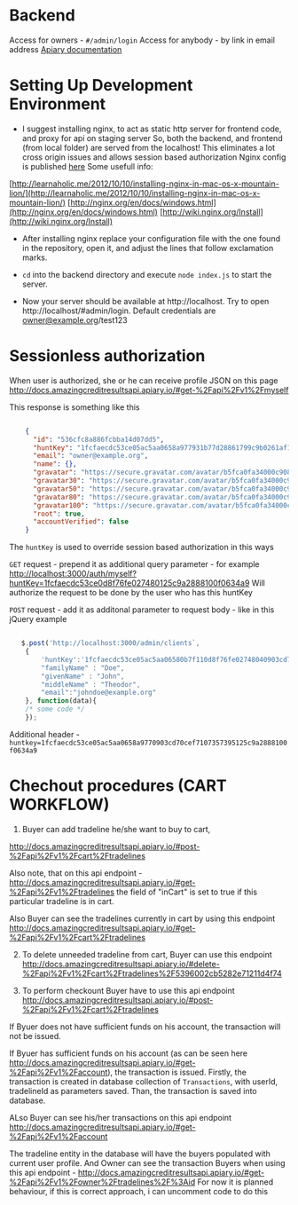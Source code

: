 Backend
=============================

Access for owners - `#/admin/login`
Access for anybody - by link in email address
[Apiary documentation](http://docs.amazingcreditresultsapi.apiary.io/)


Setting Up Development Environment
==================================

* I suggest installing nginx, to act as static http server for frontend code, and proxy for api on staging server
So, both the backend, and frontend (from local folder) are served from the localhost!
This eliminates a lot cross origin issues and allows session based authorization
Nginx config is published [here](https://bitbucket.org/nycitt/amazingcreditresults.com-backend/src/56a3bb3f036f38d20102b9af03ff17c304138c4e/nginx.conf)
Some usefull info:

[http://learnaholic.me/2012/10/10/installing-nginx-in-mac-os-x-mountain-lion/](http://learnaholic.me/2012/10/10/installing-nginx-in-mac-os-x-mountain-lion/)
[http://nginx.org/en/docs/windows.html](http://nginx.org/en/docs/windows.html)
[http://wiki.nginx.org/Install](http://wiki.nginx.org/Install)

* After installing nginx replace your configuration file with the one found in the repository,
open it, and adjust the lines that follow exclamation marks.

* `cd` into the backend directory and execute `node index.js` to start the server.
* Now your server should be available at http://localhost.
Try to open http://localhost/#admin/login. Default credentials are owner@example.org/test123

Sessionless authorization
=============================

When user is authorized, she or he can receive profile JSON on this page
http://docs.amazingcreditresultsapi.apiary.io/#get-%2Fapi%2Fv1%2Fmyself

This response is something like this

```json

    {
      "id": "536cfc8a886fcbba14d07dd5",
      "huntKey": "1fcfaecdc53ce05ac5aa0658a977931b77d28861799c9b0261af1d83d713d2ea910b7f110d8f76fe02748040903cd70cef7107357395125c9a2888100f0634a9",
      "email": "owner@example.org",
      "name": {},
      "gravatar": "https://secure.gravatar.com/avatar/b5fca0fa34000c908d46313ed1d737e0.jpg?s=80&d=wavatar&r=g",
      "gravatar30": "https://secure.gravatar.com/avatar/b5fca0fa34000c908d46313ed1d737e0.jpg?s=30&d=wavatar&r=g",
      "gravatar50": "https://secure.gravatar.com/avatar/b5fca0fa34000c908d46313ed1d737e0.jpg?s=50&d=wavatar&r=g",
      "gravatar80": "https://secure.gravatar.com/avatar/b5fca0fa34000c908d46313ed1d737e0.jpg?s=80&d=wavatar&r=g",
      "gravatar100": "https://secure.gravatar.com/avatar/b5fca0fa34000c908d46313ed1d737e0.jpg?s=100&d=wavatar&r=g",
      "root": true,
      "accountVerified": false
    }

```

The `huntKey` is used to override session based authorization in this ways

`GET` request - prepend it as additional query parameter - for example
[http://localhost:3000/auth/myself?huntKey=1fcfaecdc53ce0d8f76fe027480125c9a2888100f0634a9](http://localhost:3000/auth/myself?huntKey=1fcfaecdc53ce0d8f76fe027480125c9a2888100f0634a9)
Will authorize the request to be done by the user who has this huntKey

`POST` request - add it as additonal parameter to request body - like in this jQuery example

```javascript

   $.post('http://localhost:3000/admin/clients`,
    {
        'huntKey':'1fcfaecdc53ce05ac5aa06580b7f110d8f76fe02748040903cd70cef7107357395125c9a2888100f0634a9',
        "familyName" : "Doe",
        "givenName" : "John",
        "middleName" : "Theodor",
        "email":"johndoe@example.org"
    }, function(data){
    /* some code */
    });

```

Additional header - `huntkey=1fcfaecdc53ce05ac5aa0658a9770903cd70cef7107357395125c9a2888100f0634a9`


Chechout procedures (CART WORKFLOW)
=====================================

1) Buyer can add tradeline he/she want to buy to cart,

http://docs.amazingcreditresultsapi.apiary.io/#post-%2Fapi%2Fv1%2Fcart%2Ftradelines

Also note, that on this api endpoint -
http://docs.amazingcreditresultsapi.apiary.io/#get-%2Fapi%2Fv1%2Ftradelines
the field of "inCart" is set to true if this particular tradeline is in cart.

Also Buyer can see the tradelines currently in cart by using this endpoint
http://docs.amazingcreditresultsapi.apiary.io/#get-%2Fapi%2Fv1%2Fcart%2Ftradelines

2) To delete unneeded tradeline from cart, Buyer can use this endpoint
http://docs.amazingcreditresultsapi.apiary.io/#delete-%2Fapi%2Fv1%2Fcart%2Ftradelines%2F5396002cb5282e71211d4f74


3) To perform checkount Buyer have to use this api endpoint
http://docs.amazingcreditresultsapi.apiary.io/#post-%2Fapi%2Fv1%2Fcart%2Ftradelines

If Byuer does not have sufficient funds on his account, the transaction will not be issued.

If Byuer has sufficient funds on his account (as can be seen here http://docs.amazingcreditresultsapi.apiary.io/#get-%2Fapi%2Fv1%2Faccount),
the transaction is issued. Firstly, the transaction is created in database collection of `Transactions`,
 with userId, tradelineId as parameters saved. Than, the transaction is saved into database.

ALso Buyer can see his/her transactions on this api endpoint http://docs.amazingcreditresultsapi.apiary.io/#get-%2Fapi%2Fv1%2Faccount

The tradeline entity in the database will have the buyers populated with current user profile.
 And Owner can see the transaction Buyers when using this api endpoint - http://docs.amazingcreditresultsapi.apiary.io/#get-%2Fapi%2Fv1%2Fowner%2Ftradelines%2F%3Aid
 For now it is planned behaviour, if this is correct approach, i can uncomment code to do this